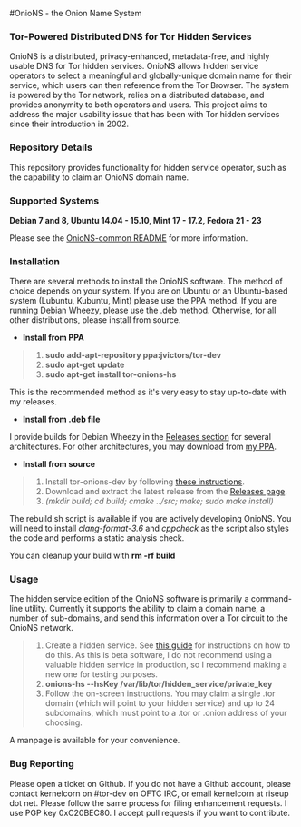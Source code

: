 #OnioNS - the Onion Name System
### Tor-Powered Distributed DNS for Tor Hidden Services

OnioNS is a distributed, privacy-enhanced, metadata-free, and highly usable DNS for Tor hidden services. OnioNS allows hidden service operators to select a meaningful and globally-unique domain name for their service, which users can then reference from the Tor Browser. The system is powered by the Tor network, relies on a distributed database, and provides anonymity to both operators and users. This project aims to address the major usability issue that has been with Tor hidden services since their introduction in 2002.

### Repository Details

This repository provides functionality for hidden service operator, such as the capability to claim an OnioNS domain name.

### Supported Systems

**Debian 7 and 8, Ubuntu 14.04 - 15.10, Mint 17 - 17.2, Fedora 21 - 23**

Please see the [OnioNS-common README](https://github.com/Jesse-V/OnioNS-common#supported-systems) for more information.

### Installation

There are several methods to install the OnioNS software. The method of choice depends on your system. If you are on Ubuntu or an Ubuntu-based system (Lubuntu, Kubuntu, Mint) please use the PPA method. If you are running Debian Wheezy, please use the .deb method. Otherwise, for all other distributions, please install from source.

* **Install from PPA**

> 1. **sudo add-apt-repository ppa:jvictors/tor-dev**
> 2. **sudo apt-get update**
> 3. **sudo apt-get install tor-onions-hs**

This is the recommended method as it's very easy to stay up-to-date with my releases.

* **Install from .deb file**

I provide builds for Debian Wheezy in the [Releases section](https://github.com/Jesse-V/OnioNS-HS/releases) for several architectures. For other architectures, you may download from [my PPA](https://launchpad.net/~jvictors/+archive/tor-dev/+packages).

* **Install from source**

> 1. Install tor-onions-dev by following [these instructions](https://github.com/Jesse-V/OnioNS-common#installation).
> 2. Download and extract the latest release from the [Releases page](https://github.com/Jesse-V/OnioNS-HS/releases).
> 3. *(mkdir build; cd build; cmake ../src; make; sudo make install)*

The rebuild.sh script is available if you are actively developing OnioNS. You will need to install *clang-format-3.6* and *cppcheck* as the script also styles the code and performs a static analysis check.

You can cleanup your build with **rm -rf build**

### Usage

The hidden service edition of the OnioNS software is primarily a command-line utility. Currently it supports the ability to claim a domain name, a number of sub-domains, and send this information over a Tor circuit to the OnioNS network.

> 1. Create a hidden service. See [this guide](https://www.torproject.org/docs/tor-hidden-service) for instructions on how to do this. As this is beta software, I do not recommend using a valuable hidden service in production, so I recommend making a new one for testing purposes.
> 2. **onions-hs --hsKey /var/lib/tor/hidden_service/private_key**
> 3. Follow the on-screen instructions. You may claim a single .tor domain (which will point to your hidden service) and up to 24 subdomains, which must point to a .tor or .onion address of your choosing.

A manpage is available for your convenience.

### Bug Reporting

Please open a ticket on Github. If you do not have a Github account, please contact kernelcorn on #tor-dev on OFTC IRC, or email kernelcorn at riseup dot net. Please follow the same process for filing enhancement requests. I use PGP key 0xC20BEC80. I accept pull requests if you want to contribute.
